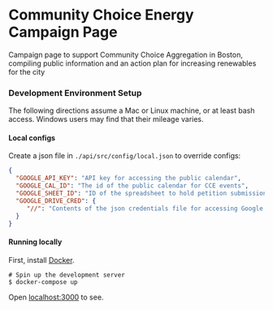 # Community Choice Energy Campaign Page
Campaign page to support Community Choice Aggregation in Boston, compiling
public information and an action plan for increasing renewables for the
city

### Development Environment Setup
The following directions assume a Mac or Linux machine, or at least bash
access.  Windows users may find that their mileage varies.

#### Local configs
Create a json file in `./api/src/config/local.json` to override configs:

```json
{
  "GOOGLE_API_KEY": "API key for accessing the public calendar",
  "GOOGLE_CAL_ID": "The id of the public calendar for CCE events",
  "GOOGLE_SHEET_ID": "ID of the spreadsheet to hold petition submissions",
  "GOOGLE_DRIVE_CRED": {
     "//": "Contents of the json credentials file for accessing Google drive sheet"
  }
}
```

#### Running locally

First, install [Docker](https://docs.docker.com/engine/installation/#/on-macos-and-windows).

```
# Spin up the development server
$ docker-compose up
```

Open [localhost:3000](http://localhost:3000) to see.
